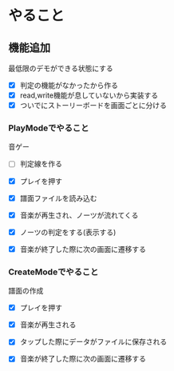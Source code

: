 # やること


## 機能追加
最低限のデモができる状態にする

- [x] 判定の機能がなかったから作る
- [x] read,write機能が息していないから実装する
- [x] ついでにストーリーボードを画面ごとに分ける

### PlayModeでやること
音ゲー

- [ ] 判定線を作る

- [x] プレイを押す
- [x] 譜面ファイルを読み込む
- [x] 音楽が再生され、ノーツが流れてくる
- [x] ノーツの判定をする(表示する)

- [x] 音楽が終了した際に次の画面に遷移する

### CreateModeでやること
譜面の作成

- [x] プレイを押す
- [x] 音楽が再生される
- [x] タップした際にデータがファイルに保存される

- [x] 音楽が終了した際に次の画面に遷移する
